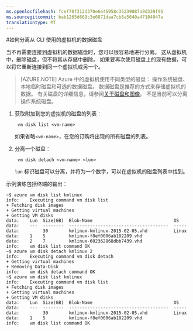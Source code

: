 ```yaml
---
ms.openlocfilehash: fcef70f312d370e6e45958c35239087a9d339f95
ms.sourcegitcommit: bab1265d669c3e6871daa7cb8a5640a47104947a
translationtype: MT
---
```

<properties writer="kathydav" editor="tysonn" manager="timlt" />



#如何分离从 CLI 使用的虚拟机的数据磁盘

当不再需要连接到虚拟机的数据磁盘时，您可以很容易地进行分离。 这从虚拟机中，删除磁盘，但不将其从存储中删除。 如果要再次使用磁盘上的现有数据，可以将它重新连接到同一个虚拟机或另一个。

> [AZURE.NOTE] Azure 中的虚拟机使用不同类型的磁盘︰ 操作系统磁盘、 本地临时磁盘和可选的数据磁盘。 数据磁盘是推荐的方式来存储虚拟机的数据。 有关磁盘的详细信息，请参阅[关于磁盘和图像](http://go.microsoft.com/fwlink/p/?LinkId=263439)。 不是当前可以分离操作系统磁盘。


1. 获取附加到您的虚拟机的磁盘的列表︰

        vm disk list <vm-name>

    如果省略`<vm-name>`，在您的订购将出现的所有磁盘的列表。


2. 分离一个磁盘︰

        vm disk detach <vm-name> <lun>

    `lun` 标识磁盘可以分离，并将为一个数字，可以在虚拟机的磁盘列表中找到。

示例演练包括终端的输出︰

    ~$ azure vm disk list kmlinux
    info:    Executing command vm disk list
    + Fetching disk images
    + Getting virtual machines
    + Getting VM disks
    data:    Lun  Size(GB)  Blob-Name                               OS
    data:    ---  --------  --------------------------------------  -----
    data:         30        kmlinux-kmlinux-2015-02-05.vhd          Linux
    data:    1    5         kmlinux-f8ef0006ab182209.vhd
    data:    2    7         kmlinux-602362868dbb7439.vhd
    info:    vm disk list command OK
    ~$ azure vm disk detach kmlinux 2
    info:    Executing command vm disk detach
    + Getting virtual machines
    + Removing Data-Disk
    info:    vm disk detach command OK
    ~$ azure vm disk list kmlinux
    info:    Executing command vm disk list
    + Fetching disk images
    + Getting virtual machines
    + Getting VM disks
    data:    Lun  Size(GB)  Blob-Name                               OS
    data:    ---  --------  --------------------------------------  -----
    data:         30        kmlinux-kmlinux-2015-02-05.vhd          Linux
    data:    1    5         kmlinux-f8ef0006ab182209.vhd
    info:    vm disk list command OK
